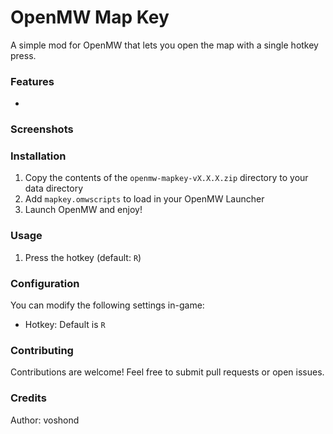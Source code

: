 # OpenMW Map Key

A simple mod for OpenMW that lets you open the map with a single hotkey press.

### Features

-

### Screenshots

### Installation

1. Copy the contents of the `openmw-mapkey-vX.X.X.zip` directory to your data directory
2. Add `mapkey.omwscripts` to load in your OpenMW Launcher
3. Launch OpenMW and enjoy!

### Usage

1. Press the hotkey (default: `R`)

### Configuration

You can modify the following settings in-game:

-   Hotkey: Default is `R`

### Contributing

Contributions are welcome! Feel free to submit pull requests or open issues.

### Credits

Author: voshond
